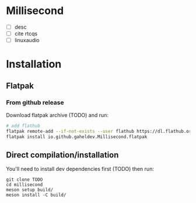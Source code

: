 # Millisecond

- [ ] desc
- [ ] cite rtcqs
- [ ] linuxaudio

# Installation
## Flatpak 

<!-- ### From Flathub (recommended) -->

### From github release

Download flatpak archive (TODO) and run:
```bash
# add flathub
flatpak remote-add --if-not-exists --user flathub https://dl.flathub.org/repo/flathub.flatpakrepo
flatpak install io.github.gaheldev.Millisecond.flatpak
```

## Direct compilation/installation

You'll need to install dev dependencies first (TODO) then run:
```
git clone TODO
cd millisecond
meson setup build/
meson install -C build/
```

